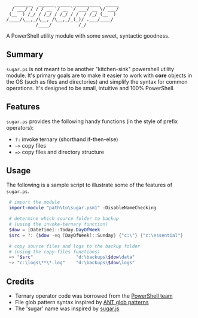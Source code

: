 ```                                          
   _______  ______ _____ __________  _____
  / ___/ / / / __ `/ __ `/ ___/ __ \/ ___/
 (__  ) /_/ / /_/ / /_/ / /  / /_/ (__  ) 
/____/\__,_/\__, /\__,_/_(_)/ .___/____/  
           /____/          /_/            
```

A PowerShell utility module with some sweet, syntactic goodness.

## Summary

`sugar.ps` is not meant to be another "kitchen-sink" powershell utility module. It's primary goals are to make it easier to work with **core** objects in the OS (such as files and directories) and simplify the syntax for common operations. It's designed to be small, intuitive and 100% PowerShell.

## Features

`sugar.ps` provides the following handy functions (in the style of prefix operators):

* `?:`  invoke ternary (shorthand if-then-else)
* `~>` copy files
* `=>` copy files and directory structure

## Usage

The following is a sample script to illustrate some of the features of `sugar.ps`.

```powershell
 # import the module
 import-module "path\to\sugar.psm1" -DisableNameChecking

 # determine which source folder to backup
 # (using the invoke-ternary function)
 $dow = [DateTime]::Today.DayOfWeek
 $src = ?: {$dow -eq [DayOfWeek]::Sunday} {"c:\"} {"c:\essential"}

 # copy source files and logs to the backup folder
 # (using the copy-files functions) 
 => "$src"                "d:\backups\$dow\data"
 ~> "c:\logs\**\*.log"    "d:\backups\$dow\logs"
```

## Credits

* Ternary operator code was borrowed from the [PowerShell team](http://blogs.msdn.com/b/powershell/archive/2006/12/29/dyi-ternary-operator.aspx)
* File glob pattern syntax inspired by [ANT glob patterns](http://ant.apache.org/manual/dirtasks.html#patterns)
* The 'sugar' name was inspired by [sugar.js](http://sugarjs.com/)
